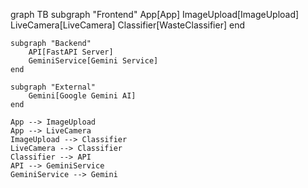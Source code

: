 graph TB
    subgraph "Frontend"
        App[App]
        ImageUpload[ImageUpload]
        LiveCamera[LiveCamera]
        Classifier[WasteClassifier]
    end
    
    subgraph "Backend"
        API[FastAPI Server]
        GeminiService[Gemini Service]
    end
    
    subgraph "External"
        Gemini[Google Gemini AI]
    end
    
    App --> ImageUpload
    App --> LiveCamera
    ImageUpload --> Classifier
    LiveCamera --> Classifier
    Classifier --> API
    API --> GeminiService
    GeminiService --> Gemini
